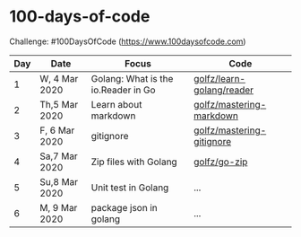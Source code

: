 # 100-days-of-code
Challenge: #100DaysOfCode (https://www.100daysofcode.com)

Day | Date | Focus | Code
----|----- | ----- | ----
1 | W, 4 Mar 2020 | Golang: What is the io.Reader in Go | [golfz/learn-golang/reader](https://github.com/golfz/learn-golang/tree/master/reader)
2 | Th,5 Mar 2020 | Learn about markdown | [golfz/mastering-markdown](https://github.com/golfz/mastering-markdown)
3 | F, 6 Mar 2020 | gitignore | [golfz/mastering-gitignore](https://github.com/golfz/mastering-gitignore)
4 | Sa,7 Mar 2020 | Zip files with Golang | [golfz/go-zip](https://github.com/golfz/go-zip)
5 | Su,8 Mar 2020 | Unit test in Golang | ...
6 | M, 9 Mar 2020 | package json in golang | ...
